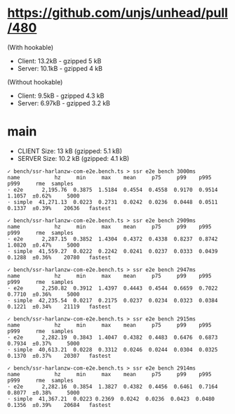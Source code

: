 # https://github.com/unjs/unhead/pull/480

(With hookable)

- Client: 13.2kB - gzipped 5 kB
- Server: 10.1kB - gzipped 4 kB

(Without hookable)

- Client: 9.5kB - gzipped 4.3 kB
- Server: 6.97kB - gzipped 3.2 kB

# main

- CLIENT Size: 13 kB (gzipped: 5.1 kB)
- SERVER Size: 10.2 kB (gzipped: 4.1 kB)

```
✓ bench/ssr-harlanzw-com-e2e.bench.ts > ssr e2e bench 3000ms
name           hz     min     max    mean     p75     p99    p995    p999     rme  samples
· e2e      2,195.76  0.3875  1.5184  0.4554  0.4558  0.9170  0.9514  1.1057  ±0.62%     5000
· simple  41,271.13  0.0223  0.2731  0.0242  0.0236  0.0448  0.0511  0.1337  ±0.39%    20636   fastest

✓ bench/ssr-harlanzw-com-e2e.bench.ts > ssr e2e bench 2909ms
name           hz     min     max    mean     p75     p99    p995    p999     rme  samples
· e2e      2,287.15  0.3852  1.4304  0.4372  0.4338  0.8237  0.8742  1.0820  ±0.47%     5000
· simple  41,559.27  0.0222  0.2242  0.0241  0.0237  0.0333  0.0439  0.1288  ±0.36%    20780   fastest

✓ bench/ssr-harlanzw-com-e2e.bench.ts > ssr e2e bench 2947ms
name           hz     min     max    mean     p75     p99    p995    p999     rme  samples
· e2e      2,250.82  0.3912  1.4397  0.4443  0.4544  0.6659  0.7022  0.7710  ±0.36%     5000
· simple  42,235.54  0.0217  0.2175  0.0237  0.0234  0.0323  0.0384  0.1221  ±0.34%    21119   fastest

✓ bench/ssr-harlanzw-com-e2e.bench.ts > ssr e2e bench 2915ms
name           hz     min     max    mean     p75     p99    p995    p999     rme  samples
· e2e      2,282.19  0.3843  1.4047  0.4382  0.4483  0.6476  0.6873  0.7934  ±0.37%     5000
· simple  40,613.21  0.0228  0.3312  0.0246  0.0244  0.0304  0.0325  0.1370  ±0.37%    20307   fastest

✓ bench/ssr-harlanzw-com-e2e.bench.ts > ssr e2e bench 2914ms
name           hz     min     max    mean     p75     p99    p995    p999     rme  samples
· e2e      2,282.16  0.3854  1.3827  0.4382  0.4456  0.6461  0.7164  0.8077  ±0.38%     5000
· simple  41,367.21  0.0223 0.2369  0.0242  0.0236  0.0423  0.0480  0.1356  ±0.39%    20684   fastest
```
